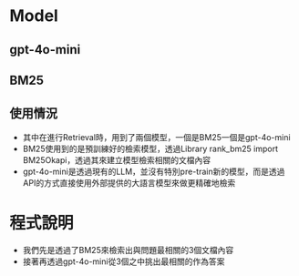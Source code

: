 # Model
## gpt-4o-mini
## BM25

## 使用情況
- 其中在進行Retrieval時，用到了兩個模型，一個是BM25一個是gpt-4o-mini
- BM25使用到的是預訓練好的檢索模型，透過Library rank_bm25 import BM25Okapi，透過其來建立模型檢索相關的文檔內容
- gpt-4o-mini是透過現有的LLM，並沒有特別pre-train新的模型，而是透過API的方式直接使用外部提供的大語言模型來做更精確地檢索


# 程式說明
- 我們先是透過了BM25來檢索出與問題最相關的3個文檔內容
- 接著再透過gpt-4o-mini從3個之中挑出最相關的作為答案

